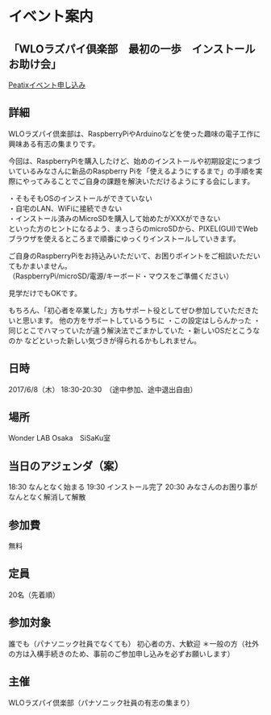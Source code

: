 # イベント案内
## 「WLOラズパイ倶楽部　最初の一歩　インストールお助け会」

[Peatixイベント申し込み](http://wloraspi170608.peatix.com/)

## 詳細
WLOラズパイ倶楽部は、RaspberryPiやArduinoなどを使った趣味の電子工作に興味ある有志の集まりです。

今回は、RaspberryPiを購入したけど、始めのインストールや初期設定につまづいているみなさんに新品のRaspberry Piを「使えるようにするまで」の手順を実際にやってみることでご自身の課題を解決いただけるようにする会にします。

・そもそもOSのインストールができていない<br>
・自宅のLAN、WiFiに接続できない<br>
・インストール済みのMicroSDを購入して始めたがXXXができない<br>
といった方のヒントになるよう、まっさらのmicroSDから、PIXEL(GUI)でWebブラウザを使えるところまで順番にゆっくりインストールしていきます。

ご自身のRaspberryPiをお持込みいただいて、お困りポイントをご相談いただいてもかまいません。<br>
（RaspberryPi/microSD/電源/キーボード・マウスをご準備ください）

見学だけでもOKです。

もちろん、「初心者を卒業した」方もサポート役としてぜひ参加していただきたいと思います。
他の方をサポートしているうちに
・この設定はしらんかった
・同じとこでハマっていたが違う解決法でごまかしていた
・新しいOSだとこうなのか
などといった新しい気づきが得られるかもしれません。

## 日時
2017/6/8（木） 18:30-20:30　（途中参加、途中退出自由）

## 場所
Wonder LAB Osaka　SiSaKu室

## 当日のアジェンダ（案）
18:30 なんとなく始まる
19:30 インストール完了
20:30 みなさんのお困り事がなんとなく解消して解散

## 参加費
無料

## 定員
20名（先着順）

## 参加対象
誰でも（パナソニック社員でなくても）
初心者の方、大歓迎
＊一般の方（社外の方は入構手続きのため、事前のご参加申し込みを必ずお願いします）

## 主催
WLOラズパイ倶楽部（パナソニック社員の有志の集まり）
